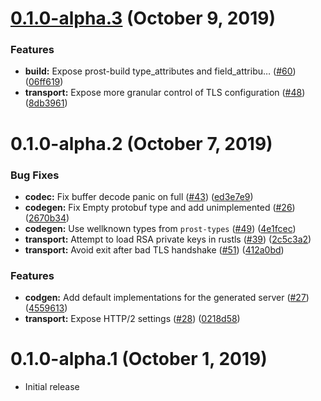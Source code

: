 # [0.1.0-alpha.3](https://github.com/hyperium/tonic/compare/v0.1.0-alpha.2...v0.1.0-alpha.3) (October 9, 2019)


### Features

* **build:** Expose prost-build type_attributes and field_attribu… ([#60](https://github.com/hyperium/tonic/issues/60)) ([06ff619](https://github.com/hyperium/tonic/commit/06ff619))
* **transport:** Expose more granular control of TLS configuration ([#48](https://github.com/hyperium/tonic/issues/48)) ([8db3961](https://github.com/hyperium/tonic/commit/8db3961))



# 0.1.0-alpha.2 (October 7, 2019)

### Bug Fixes

* **codec:** Fix buffer decode panic on full ([#43](https://github.com/hyperium/tonic/issues/43)) ([ed3e7e9](https://github.com/hyperium/tonic/commit/ed3e7e9))
* **codegen:** Fix Empty protobuf type and add unimplemented ([#26](https://github.com/hyperium/tonic/issues/26)) ([2670b34](https://github.com/hyperium/tonic/commit/2670b34))
* **codegen:** Use wellknown types from `prost-types` ([#49](https://github.com/hyperium/tonic/issues/49)) ([4e1fcec](https://github.com/hyperium/tonic/commit/4e1fcec))
* **transport:** Attempt to load RSA private keys in rustls ([#39](https://github.com/hyperium/tonic/issues/39)) ([2c5c3a2](https://github.com/hyperium/tonic/commit/2c5c3a2))
* **transport:** Avoid exit after bad TLS handshake ([#51](https://github.com/hyperium/tonic/issues/51)) ([412a0bd](https://github.com/hyperium/tonic/commit/412a0bd))


### Features

* **codgen:** Add default implementations for the generated server ([#27](https://github.com/hyperium/tonic/issues/27)) ([4559613](https://github.com/hyperium/tonic/commit/4559613))
* **transport:** Expose HTTP/2 settings ([#28](https://github.com/hyperium/tonic/issues/28)) ([0218d58](https://github.com/hyperium/tonic/commit/0218d58))

# 0.1.0-alpha.1 (October 1, 2019)

- Initial release
